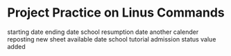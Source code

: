 # Project Practice on Linus Commands
starting date
ending date
school resumption date
another calender
reposting new sheet
available date
school tutorial
admission status
value added
